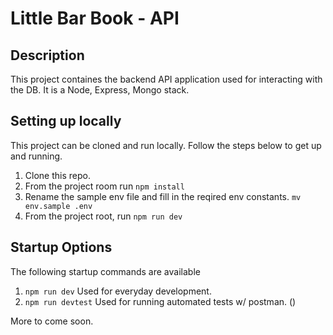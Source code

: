 # Little Bar Book - API

## Description
This project containes the backend API application used for interacting with the DB. It is a Node, Express, Mongo stack.

## Setting up locally
This project can be cloned and run locally. Follow the steps below to get up and running. 
1. Clone this repo.
1. From the project room run `npm install`
1. Rename the sample env file and fill in the reqired env constants. `mv env.sample .env`
1. From the project root, run `npm run dev`

## Startup Options
The following startup commands are available
1. `npm run dev` Used for everyday development.
1. `npm run devtest` Used for running automated tests w/ postman. ()

More to come soon. 